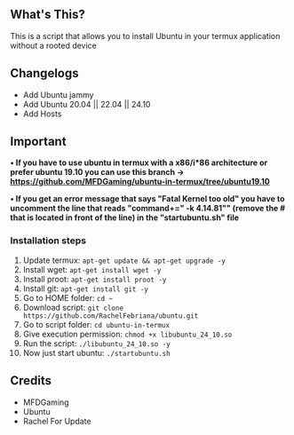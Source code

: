 ## What's This?

This is a script that allows you to install Ubuntu in your termux application without a rooted device

## Changelogs
- Add Ubuntu jammy
- Add Ubuntu 20.04 || 22.04 || 24.10
- Add Hosts

## Important

**• If you have to use ubuntu in termux with a x86/i\*86 architecture or prefer ubuntu 19.10 you can use this branch -> https://github.com/MFDGaming/ubuntu-in-termux/tree/ubuntu19.10**

**• If you get an error message that says "Fatal Kernel too old" you have to uncomment the line that reads "command+=" -k 4.14.81"" (remove the # that is located in front of the line) in the "startubuntu.sh" file**

### Installation steps

1. Update termux: `apt-get update && apt-get upgrade -y`
2. Install wget: `apt-get install wget -y`
3. Install proot: `apt-get install proot -y`
4. Install git: `apt-get install git -y`
5. Go to HOME folder: `cd ~`
6. Download script: `git clone https://github.com/RachelFebriana/ubuntu.git`
7. Go to script folder: `cd ubuntu-in-termux`
8. Give execution permission: `chmod +x libubuntu_24_10.so`
9. Run the script: `./libubuntu_24_10.so -y`
10. Now just start ubuntu: `./startubuntu.sh`

## Credits
- MFDGaming
- Ubuntu
- Rachel For Update
